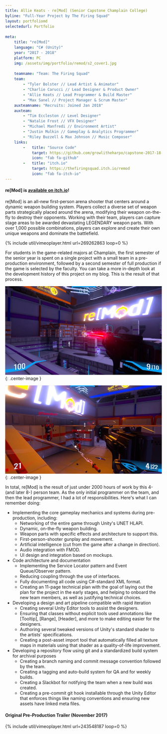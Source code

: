```yaml
---
title: Allie Keats - re[Mod] (Senior Capstone Champlain College)
byline: "Full-Year Project by The Firing Squad"
layout: portfoliomd
selectedurl: Portfolio

meta:
    title: "re[Mod]"
    language: "C# (Unity)"
    year: "2017 - 2018"
    platform: PC
    img: /assets/img/portfolio/remod/s2_cover1.jpg

    teamname: "Team: The Firing Squad"
    team:
        - "Tyler Bolster // Lead Artist & Animator"
        - "Charlie Carucci // Lead Designer & Product Owner"
        - "Allie Keats // Lead Programmer & Build Master"
        - "Max Sanel // Project Manager & Scrum Master"
    auxteamname: "Recruits: Joined Jan 2018"
    auxteam:
        - "Tim Eccleston // Level Designer"
        - "Natalie Frost // VFX Designer"
        - "Michael Manfredi // Environment Artist"
        - "Justin Mulkin // Gameplay & Analytics Programmer"
        - "Riley Buzzell & Max Johnson // Music Composer"
    links:
        -   title: "Source Code"
            target: https://github.com/growlitheharpo/capstone-2017-18-t13/
            icon: "fab fa-github"
        -   title: "itch.io"
            target: https://thefiringsquad.itch.io/remod
            icon: "fab fa-itch-io"
---
```


#### re[Mod] is [available on itch.io](https://thefiringsquad.itch.io/remod)!

re[Mod] is an all-new first-person arena shooter that centers around a dynamic weapon building system. Players collect a diverse set of weapon parts strategically placed around the arena, modifying their weapon on-the-fly to destroy their opponents. Working with their team, players can capture stage areas to be awarded devastating LEGENDARY weapon parts. With over 1,000 possible combinations, players can explore and create their own unique weapons and dominate the battlefield.

<p>
{% include util/vimeoplayer.html url=269262863 loop=0 %}
</p>

For students in the game-related majors at Champlain, the first semester of the senior year  is spent on a single project with a small team in a pre-production environment, followed by a second semester of full production if the game is selected by the faculty. You can take a more in-depth look at the development history of this project on my blog. This is the result of that process.

![](/assets/img/portfolio/remod/s2_cover2.jpg){: .center-image }

![](/assets/img/portfolio/remod/s2_cover3.jpg){: .center-image }

In total, re[Mod] is the result of just under 2000 hours of work by this 4- (and later 8-) person team. As the only initial programmer on the team, and then the lead programmer, I had a lot of responsibilities. Here's what I can remember doing:

* Implementing the core gameplay mechanics and systems during pre-production, including:
    * Networking of the entire game through Unity's UNET HLAPI.
    * Dynamic, on-the-fly weapon building.
    * Weapon parts with specific effects and architecture to support this.
    * First-person-shooter gunplay and movement.
    * Artificial intelligence (cut from the game after a change in direction).
    * Audio integration with FMOD.
    * UI design and integration based on mockups.
* Code architecture and documentation
    * Implementing the Service Locator pattern and Event Queue/Observer pattern.
    * Reducing coupling through the use of interfaces.
    * Fully documenting all code using C#-standard XML format.
    * Creating an 11-page technical plan with the goal of laying out the plan for the project in the early stages, and helping to onboard the new team members, as well as justifying technical choices.
* Developing a design and art pipeline compatible with rapid iteration
    * Creating several Unity Editor tools to assist the designers.
    * Ensuring that classes without explicit tools used annotations like [Tooltip], [Range], [Header], and more to make editing easier for the designers.
    * Authoring several tweaked versions of Unity's standard shader to the artists' specifications.
    * Creating a post-asset import tool that automatically filled all texture maps in materials using that shader as a quality-of-life improvement.
* Developing a repository flow using git and a standardized build system for archival purposes
    * Creating a branch naming and commit message convention followed by the team.
    * Creating a tagging and auto-build system for QA and for weekly builds.
    * Creating a Slackbot for notifying the team when a new build was created.
    * Creating a pre-commit git hook installable through the Unity Editor that enforces things like naming conventions and ensuring new assets have linked meta files.

#### Original Pre-Production Trailer (November 2017)
<p>
{% include util/vimeoplayer.html url=243548187 loop=0 %}
</p>
